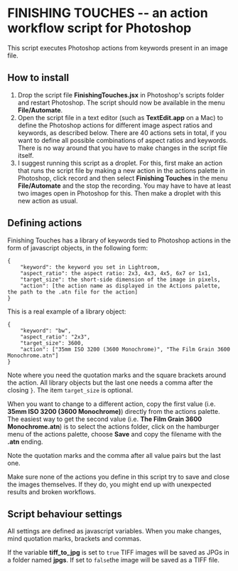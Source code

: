 # FINISHING TOUCHES -- an action workflow script for Photoshop

This script executes Photoshop actions from keywords present in an image file.

## How to install

1. Drop the script file **FinishingTouches.jsx** in Photoshop's scripts folder and restart Photoshop. The script should now be available in the menu **File/Automate**.
2. Open the script file in a text editor (such as **TextEdit.app** on a Mac) to define the Photoshop actions for different image aspect ratios and keywords, as described below. There are 40 actions sets in total, if you want to define all possible combinations of aspect ratios and keywords. There is no way around that you have to make changes in the script file itself.
3. I suggest running this script as a droplet. For this, first make an action that runs the script file by making a new action in the actions palette in Photoshop, click record and then select **Finishing Touches** in the menu **File/Automate** and the stop the recording. You may have to have at least two images open in Photoshop for this. Then make a droplet with this new action as usual.

## Defining actions

Finishing Touches has a library of keywords tied to Photoshop actions in the form of javascript objects, in the following form:

	{
		"keyword": the keyword you set in Lightroom,
		"aspect_ratio": the aspect ratio: 2x3, 4x3, 4x5, 6x7 or 1x1,
		"target_size": the short-side dimension of the image in pixels,
		"action": [the action name as displayed in the Actions palette, the path to the .atn file for the action]
	}
	
This is a real example of a library object:

	{
		"keyword": "bw",
		"aspect_ratio": "2x3",
		"target_size": 3600,
		"action": ["35mm ISO 3200 (3600 Monochrome)", "The Film Grain 3600 Monochrome.atn"]
	}
	
Note where you need the quotation marks and the square brackets around the action. All library objects but the last one needs a comma after the closing `}`. The item `target_size` is optional.

When you want to change to a different action, copy the first value (i.e. **35mm ISO 3200 (3600 Monochrome)**) directly from the actions palette. The easiest way to get the second value (i.e. **The Film Grain 3600 Monochrome.atn**) is to select the actions folder, click on the hamburger menu of the actions palette, choose **Save** and copy the filename with the **.atn** ending.

Note the quotation marks and the comma after all value pairs but the last one.

Make sure none of the actions you define in this script try to save and close the images themselves. If they do, you might end up with unexpected results and broken workflows.

## Script behaviour settings

All settings are defined as javascript variables. When you make changes, mind quotation marks, brackets and commas.

If the variable **tiff_to_jpg** is set to `true` TIFF images will be saved as JPGs in a folder named **jpgs**. If set to `false`the image will be saved as a TIFF file.